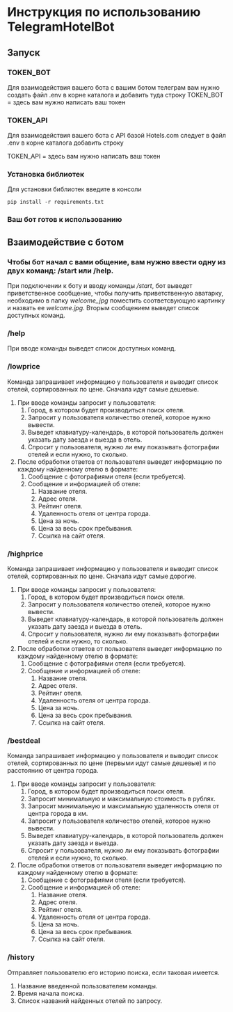 # Инструкция по использованию TelegramHotelBot
## Запуск
### TOKEN_BOT

Для взаимодействия вашего бота с вашим ботом телеграм вам нужно создать файл .env в корне каталога и добавить туда строку
TOKEN_BOT = здесь вам нужно написать ваш токен

### TOKEN_API
Для взаимодействия вашего бота с API базой Hotels.com следует в файл .env в корне каталога добавить строку

TOKEN_API = здесь вам нужно написать ваш токен

### Установка библиотек
Для установки библиотек введите в консоли
```
pip install -r requirements.txt
```
### Ваш бот готов к использованию
## Взаимодействие c ботом
### Чтобы бот начал с вами общение, вам нужно ввести одну из двух команд: /start или /help. 
При подключении к боту и вводу команды */start*, бот выведет приветственное сообщение, чтобы
получить приветственную аватарку, необходимо в папку *welcome_jpg* поместить соответсвующую
картинку и назвать ее *welcome.jpg*. 
Вторым сообщением выведет список доступных команд.
### /help
При вводе команды выведет список доступных команд.

### /lowprice
Команда запрашивает информацию у пользователя и выводит список отелей, сортированных по цене. Сначала идут самые дешевые.
1. При вводе команды запросит у пользователя:
    1. Город, в котором будет производиться поиск отеля.
    2. Запросит у пользователя количество отелей, которое нужно вывести.
    3. Выведет клавиатуру-календарь, в которой пользователь должен указать дату заезда и выезда в отель.
    4. Спросит у пользователя, нужно ли ему показывать фотографии отелей и если нужно, то сколько.
2. После обработки ответов от пользователя выведет информацию по каждому найденному отелю в формате:
    1. Сообщение с фотографиями отеля (если требуется).
    2. Сообщение и информацией об отеле:
        1. Название отеля.
        2. Адрес отеля.
        3. Рейтинг отеля.
        4. Удаленность отеля от центра города.
        5. Цена за ночь.
        6. Цена за весь срок пребывания.
        8. Ссылка на сайт отеля.

### /highprice
Команда запрашивает информацию у пользователя и выводит список отелей, сортированных по цене. Сначала идут самые дорогие.
1. При вводе команды запросит у пользователя:
    1. Город, в котором будет производиться поиск отеля.
    2. Запросит у пользователя количество отелей, которое нужно вывести.
    3. Выведет клавиатуру-календарь, в которой пользователь должен указать дату заезда и выезда в отель.
    4. Спросит у пользователя, нужно ли ему показывать фотографии отелей и если нужно, то сколько.
2. После обработки ответов от пользователя выведет информацию по каждому найденному отелю в формате:
    1. Сообщение с фотографиями отеля (если требуется).
    2. Сообщение и информацией об отеле:
        1. Название отеля.
        2. Адрес отеля.
        3. Рейтинг отеля.
        4. Удаленность отеля от центра города.
        5. Цена за ночь.
        6. Цена за весь срок пребывания.
        7. Ссылка на сайт отеля.
### /bestdeal
Команда запрашивает информацию у пользователя и выводит список отелей, сортированных по цене (первыми идут самые дешевые)
и по расстоянию от центра города. 
1. При вводе команды запросит у пользователя:
    1. Город, в котором будет производиться поиск отеля.
    2. Запросит минимальную и максимальную стоимость в рублях.
    3. Запросит минимальную и максимальную удаленность отеля от центра города в км.
    4. Запросит у пользователя количество отелей, которое нужно вывести.
    5. Выведет клавиатуру-календарь, в которой пользователь должен указать дату заезда и выезда.
    7. Спросит у пользователя, нужно ли ему показывать фотографии отелей и если нужно, то сколько.
2. После обработки ответов от пользователя выведет информацию по каждому найденному отелю в формате:
    1. Сообщение с фотографиями отеля (если требуется).
    2. Сообщение и информацией об отеле:
        1. Название отеля.
        2. Адрес отеля.
        3. Рейтинг отеля.
        4. Удаленность отеля от центра города.
        5. Цена за ночь.
        6. Цена за весь срок пребывания.
        7. Ссылка на сайт отеля.
### /history
Отправляет пользователю его историю поиска, если таковая имеется.
1. Название введенной пользователем команды.
2. Время начала поиска.
3. Список названий найденных отелей по запросу.
